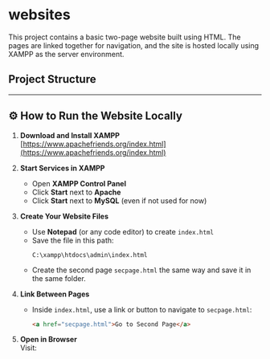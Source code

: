 # websites
This project contains a basic two-page website built using HTML. The pages are linked together for navigation, and the site is hosted locally using XAMPP as the server environment.

## Project Structure

---

## ⚙️ How to Run the Website Locally

1. **Download and Install XAMPP**  
    [https://www.apachefriends.org/index.html](https://www.apachefriends.org/index.html)

2. **Start Services in XAMPP**  
   - Open **XAMPP Control Panel**
   - Click **Start** next to **Apache**
   - Click **Start** next to **MySQL** (even if not used for now)

3. **Create Your Website Files**
   - Use **Notepad** (or any code editor) to create `index.html`
   - Save the file in this path:  
     ```
     C:\xampp\htdocs\admin\index.html
     ```
   - Create the second page `secpage.html` the same way and save it in the same folder.

4. **Link Between Pages**
   - Inside `index.html`, use a link or button to navigate to `secpage.html`:
     ```html
     <a href="secpage.html">Go to Second Page</a>
     ```

5. **Open in Browser**  
   Visit:


